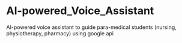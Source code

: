 # AI-powered_Voice_Assistant
AI-powered voice assistant to guide para-medical students (nursing, physiotherapy, pharmacy) using google api
